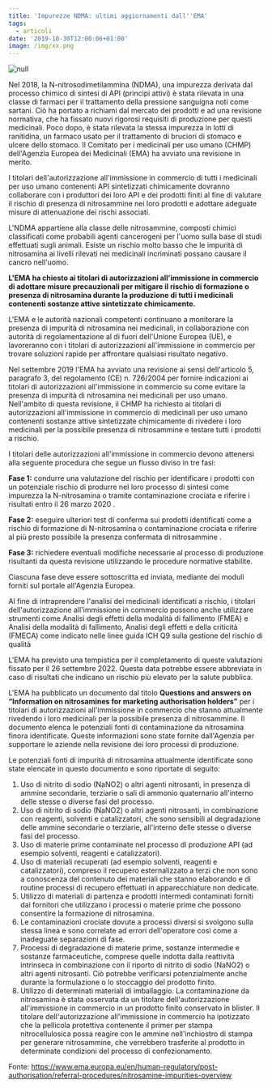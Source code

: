 ```yaml
---
title: 'Impurezze NDMA: ultimi aggiornamenti dall''EMA'
tags:
  - articoli
date: '2019-10-30T12:00:06+01:00'
image: /img/xx.png
---
```

![null](/img/xx.png)

Nel 2018, la N-nitrosodimetilammina (NDMA), una impurezza derivata dal processo chimico di sintesi di API (principi attivi) è stata rilevata in una classe di farmaci per il trattamento della pressione sanguigna noti come sartani. Ciò ha portato a richiami dal mercato dei prodotti e ad una revisione normativa, che ha fissato nuovi rigorosi requisiti di produzione per questi medicinali. Poco dopo, è stata rilevata la stessa impurezza in lotti di ranitidina, un farmaco usato per il trattamento di bruciori di stomaco e ulcere dello stomaco. Il Comitato per i medicinali per uso umano (CHMP) dell'Agenzia Europea dei Medicinali (EMA) ha avviato una revisione in merito.

I titolari dell'autorizzazione all'immissione in commercio di tutti i medicinali per uso umano contenenti API sintetizzati chimicamente dovranno collaborare con i produttori dei loro API e dei prodotti finiti al fine di valutare il rischio di presenza di nitrosammine nei loro prodotti e adottare adeguate misure di attenuazione dei rischi associati.

L'NDMA appartiene alla classe delle nitrosammine, composti chimici classificati come probabili agenti cancerogeni per l'uomo sulla base di studi effettuati sugli animali. Esiste un rischio molto basso che le impurità di nitrosamina ai livelli rilevati nei medicinali incriminati possano causare il cancro nell'uomo.

**L'EMA ha chiesto ai titolari di autorizzazioni all'immissione in commercio di adottare misure precauzionali per mitigare il rischio di formazione o presenza di nitrosamina durante la produzione di tutti i medicinali contenenti sostanze attive sintetizzate chimicamente.**

L'EMA e le autorità nazionali competenti continuano a monitorare la presenza di impurità di nitrosamina nei medicinali, in collaborazione con autorità di regolamentazione al di fuori dell'Unione Europea (UE), e lavoreranno con  i titolari di autorizzazioni all'immissione in commercio per trovare soluzioni rapide per affrontare qualsiasi risultato negativo. 

Nel settembre 2019 l'EMA ha avviato una revisione ai sensi dell'articolo 5, paragrafo 3, del regolamento (CE) n. 726/2004 per fornire indicazioni ai titolari di autorizzazioni all'immissione in commercio su come evitare la presenza di impurità di nitrosamina nei medicinali per uso umano. Nell'ambito di questa revisione, il CHMP ha richiesto ai titolari di autorizzazioni all'immissione in commercio di medicinali per uso umano contenenti sostanze attive sintetizzate chimicamente di rivedere i loro medicinali per la possibile presenza di nitrosammine e testare tutti i prodotti a rischio.

I titolari delle autorizzazioni all'immissione in commercio devono attenersi alla seguente procedura che segue un flusso diviso in tre fasi:

**Fase 1:** condurre una valutazione del rischio per identificare i prodotti con un potenziale rischio di produrre nel loro processo di sintesi come impurezza la N-nitrosamina o tramite contaminazione crociata e riferire i risultati entro il 26 marzo 2020 .

**Fase 2:** eseguire ulteriori test di conferma sui prodotti identificati come a rischio di formazione di N-nitrosamina o contaminazione crociata e riferire al più presto possibile la presenza confermata di nitrosammine .

**Fase 3:** richiedere eventuali modifiche necessarie al processo di produzione risultanti da questa revisione utilizzando le procedure normative stabilite.

Ciascuna fase deve essere sottoscritta ed inviata, mediante dei moduli forniti sul portale all'Agenzia Europea.

Al fine di intraprendere l'analisi dei medicinali identificati a rischio, i titolari dell'autorizzazione all'immissione in commercio possono anche utilizzare strumenti come Analisi degli effetti della modalità di fallimento (FMEA) e Analisi della modalità di fallimento, Analisi degli effetti e della criticità (FMECA) come indicato nelle linee guida ICH Q9 sulla gestione del rischio di qualità 

L'EMA ha previsto una tempistica per il completamento di queste valutazioni fissato per il 26 settembre 2022. Questa data potrebbe essere abbreviata in caso di risultati che indicano un rischio più elevato per la salute pubblica.

L'EMA ha pubblicato un documento dal titolo **Questions and answers on “Information on nitrosamines
for marketing authorisation holders”** per i titolari di autorizzazioni all'immissione in commercio che stanno attualmente rivedendo i loro medicinali per la possibile presenza di nitrosammine. Il documento elenca le  potenziali fonti di contaminazione da nitrosamina finora identificate. Queste informazioni sono state fornite dall'Agenzia per supportare le aziende nella revisione dei loro processi di produzione.

Le potenziali fonti di impurità di nitrosamina attualmente identificate sono state elencate in questo documento e sono riportate di seguito:

1. Uso di nitrito di sodio (NaNO2) o altri agenti nitrosanti, in presenza di ammine secondarie, terziarie
    o sali di ammonio quaternario 
   all'interno delle stesse o diverse fasi del processo.
2. Uso di nitrito di sodio (NaNO2) o altri agenti nitrosanti, in combinazione con reagenti, solventi
   e catalizzatori, che sono sensibili al degradazione delle ammine secondarie o terziarie, all'interno delle stesse o diverse fasi del processo.
3. Uso di materie prime contaminate nel processo di produzione API (ad esempio solventi, reagenti e
   catalizzatori).
4. Uso di materiali recuperati (ad esempio solventi, reagenti e catalizzatori), compreso il recupero esternalizzato a terzi che non sono a conoscenza del contenuto dei materiali che stanno elaborando e di routine processi di recupero effettuati in apparecchiature non dedicate.
5. Utilizzo di materiali di partenza e prodotti intermedi contaminati forniti dai fornitori che utilizzano i processi o materie prime che possono consentire la formazione di nitrosamina.
6. Le contaminazioni crociate dovute a processi diversi si svolgono sulla stessa linea e sono correlate ad errori dell'operatore così come a inadeguate separazioni di fase.
7. Processi di degradazione di materie prime, sostanze intermedie e sostanze farmaceutiche, comprese quelle indotta dalla reattività intrinseca in combinazione con il riporto di nitrito di sodio (NaNO2) o altri agenti nitrosanti. Ciò potrebbe verificarsi potenzialmente anche durante la formulazione o lo stoccaggio del prodotto finito.
8. Utilizzo di determinati materiali di imballaggio. La contaminazione da nitrosamina è stata osservata da un titolare dell'autorizzazione all'immissione in commercio in un prodotto finito conservato in blister. Il titolare dell'autorizzazione all'immissione in commercio ha ipotizzato che la pellicola protettiva contenente il primer per stampa nitrocellulosica possa reagire con le ammine nell'inchiostro di stampa per generare nitrosammine, che verrebbero trasferite al prodotto in determinate condizioni del processo di confezionamento.

Fonte: https://www.ema.europa.eu/en/human-regulatory/post-authorisation/referral-procedures/nitrosamine-impurities-overview
